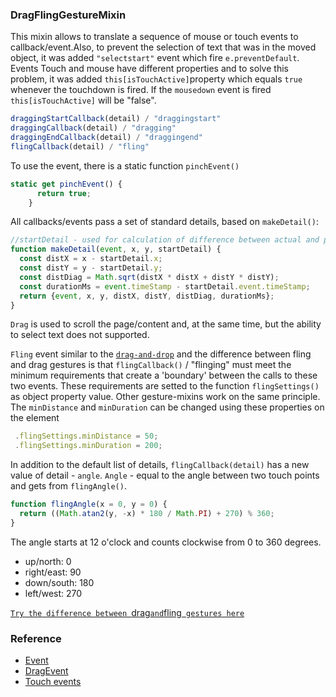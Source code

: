 ### DragFlingGestureMixin
 
This mixin allows to translate a sequence of mouse or touch events to callback/event.Also, to prevent the selection of text that was in the moved object, it was added `"selectstart"` event which fire `e.preventDefault`.
 Events Touch and mouse have different properties and to solve this problem, it was added `this[isTouchActive]`property which equals `true` whenever the touchdown is fired. If the `mousedown` event is fired `this[isTouchActive]` will be "false".
```javascript
draggingStartCallback(detail) / "draggingstart"
draggingCallback(detail) / "dragging"
draggingEndCallback(detail) / "draggingend"
flingCallback(detail) / "fling"
```
To use the event, there is a static function `pinchEvent()`
```javascript
static get pinchEvent() {
      return true;
    }
```
All callbacks/events pass a set of standard details, based on `makeDetail()`:
```javascript
//startDetail - used for calculation of difference between actual and previous events
function makeDetail(event, x, y, startDetail) {
  const distX = x - startDetail.x;
  const distY = y - startDetail.y;
  const distDiag = Math.sqrt(distX * distX + distY * distY);
  const durationMs = event.timeStamp - startDetail.event.timeStamp;
  return {event, x, y, distX, distY, distDiag, durationMs};
}
```
`Drag` is used to scroll the page/content and, at the same time, but the ability to select text does not supported.

`Fling` event similar to the [`drag-and-drop`](https://ru.wikipedia.org/wiki/Drag-and-drop) and the difference between fling and drag gestures is that `flingCallback()` / "flinging" must meet the minimum requirements that create a 'boundary' between the calls to these two events. These requirements are setted to the function `flingSettings()` as object property value. Other gesture-mixins work on the same principle.
   The `minDistance` and `minDuration` can be changed using these properties on the element
   ```javascript
    .flingSettings.minDistance = 50;
    .flingSettings.minDuration = 200;
```
In addition to the default list of details, `flingCallback(detail)` has a new value of detail - `angle`.
`Angle` - equal to the angle between two touch points and gets from `flingAngle()`.

```javascript
function flingAngle(x = 0, y = 0) {
  return ((Math.atan2(y, -x) * 180 / Math.PI) + 270) % 360;
}
```
The angle starts at 12 o'clock and counts clockwise from 0 to 360 degrees.
  * up/north:     0
   * right/east:  90
   * down/south: 180
   * left/west:  270
   
[`Try the difference between `drag` and `fling` gestures here`](https://rawgit.com/Halochkin/Components/master/Gestures/GesturesTest1.html)
### Reference
* [Event](https://developer.mozilla.org/en-US/docs/Web/API/Event)
* [DragEvent](https://developer.mozilla.org/en-US/docs/Web/API/DragEvent)
* [Touch events](https://developer.mozilla.org/en-US/docs/Web/API/Touch_events)


